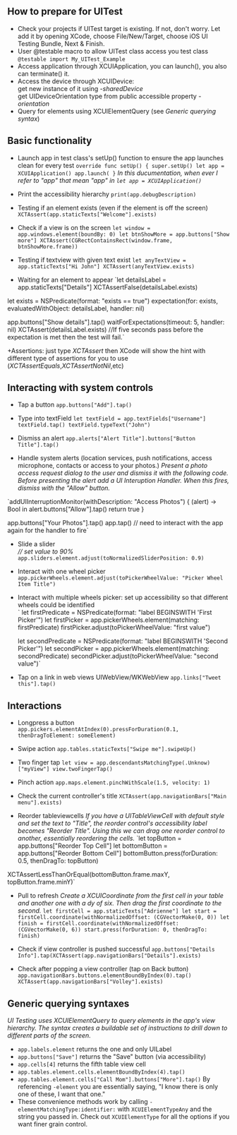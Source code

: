 
## How to prepare for UITest
- Check your projects if UITest target is existing. If not, don't worry. Let add it by opening XCode, choose File/New/Target, choose iOS UI Testing Bundle, Next & Finish.
- User @testable macro to allow UITest class access you test class  
	`@testable import My_UITest_Example`   
- Access application through XCUIApplication, you can launch(), you also can terminate() it.
- Access the device through XCUIDevice:   
	get new instance of it using *-sharedDevice*   
	get UIDeviceOrientation type from public accessible property *-orientation*
- Query for elements using XCUIElementQuery (see *Generic querying syntax*)

## Basic functionality
- Launch app in test class's setUp() function to ensure the app launches clean for every test
`override func setUp() {
        super.setUp()
		let app = XCUIApplication()
        app.launch(
}`
*In this ducumentation, when ever I refer to "app" that mean "app" in `let app = XCUIApplication()`*
- Print the accessibility hierarchy
`print(app.debugDescription)`

- Testing if an element exists (even if the element is off the screen)
`XCTAssert(app.staticTexts["Welcome"].exists)`

- Check if a view is on the screen
`let window = app.windows.element(boundBy: 0)
let btnShowMore = app.buttons["Show more"]
XCTAssert(CGRectContainsRect(window.frame, btnShowMore.frame))`

- Testing if textview with given text exist
`let anyTextView = app.staticTexts["Hi John"]
XCTAssert(anyTextView.exists)`

- Waiting for an element to appear
`let detailsLabel = app.staticTexts["Details"]
XCTAssertFalse(detailsLabel.exists)

let exists = NSPredicate(format: "exists == true")
expectation(for: exists, evaluatedWithObject: detailsLabel, handler: nil)

app.buttons["Show details"].tap()
waitForExpectations(timeout: 5, handler: nil)
XCTAssert(detailsLabel.exists)
//If five seconds pass before the expectation is met then the test will fail.`

+Assertions: just type *XCTAssert* then XCode will show the hint with different type of assertions for you to use (*XCTAssertEquals*,*XCTAssertNotNil*,etc)

## Interacting with system controls
- Tap a button
`app.buttons["Add"].tap()`

- Type into textField
`let textField = app.textFields["Username"]
textField.tap()
textField.typeText("John")`

- Dismiss an alert
`app.alerts["Alert Title"].buttons["Button Title"].tap()`

- Handle system alerts (location services, push notifications, access microphone, contacts or access to your photos.)
*Present a photo access request dialog to the user and dismiss it with the following code. Before presenting the alert add a UI Interuption Handler. When this fires, dismiss with the "Allow" button.*

`addUIInterruptionMonitor(withDescription: "Access Photos") { (alert) -> Bool in
  alert.buttons["Allow"].tap()
  return true
}

app.buttons["Your Photos"].tap()
app.tap() // need to interact with the app again for the handler to fire`

- Slide a slider   
*// set value to 90%*   
`app.sliders.element.adjust(toNormalizedSliderPosition: 0.9)`

- Interact with one wheel picker
`app.pickerWheels.element.adjust(toPickerWheelValue: "Picker Wheel Item Title")`

- Interact with multiple wheels picker: set up accessibility so that different wheels could be identified   
`
	let firstPredicate = NSPredicate(format: "label BEGINSWITH 'First Picker'")
	let firstPicker = app.pickerWheels.element(matching: firstPredicate)
	firstPicker.adjust(toPickerWheelValue: "first value")

	let secondPredicate = NSPredicate(format: "label BEGINSWITH 'Second Picker'")
	let secondPicker = app.pickerWheels.element(matching: secondPredicate)
	secondPicker.adjust(toPickerWheelValue: "second value")`

- Tap on a link in web views UIWebView/WKWebView
`app.links["Tweet this"].tap()`

## Interactions

- Longpress a button
`app.pickers.elementAtIndex(0).pressForDuration(0.1, thenDragToElement: someElement)`

- Swipe action
`app.tables.staticTexts["Swipe me"].swipeUp()`

- Two finger tap
`let view = app.descendantsMatchingType(.Unknow)["myView"]
view.twoFingerTap()`

- Pinch action
`app.maps.element.pinchWithScale(1.5, velocity: 1)`

- Check the current controller's title
`XCTAssert(app.navigationBars["Main menu"].exists)`

- Reorder tableviewcells
*If you have a UITableViewCell with default style and set the text to "Title", the reorder control's accessibility label becomes "Reorder Title". Using this we can drag one reorder control to another, essentially reordering the cells.*
`let topButton = app.buttons["Reorder Top Cell"]
let bottomButton = app.buttons["Reorder Bottom Cell"]
bottomButton.press(forDuration: 0.5, thenDragTo: topButton)

XCTAssertLessThanOrEqual(bottomButton.frame.maxY, topButton.frame.minY)`

- Pull to refresh
*Create a XCUICoordinate from the first cell in your table and another one with a dy of six. Then drag the first coordinate to the second.*
`let firstCell = app.staticTexts["Adrienne"]
let start = firstCell.coordinate(withNormalizedOffset: (CGVectorMake(0, 0))
let finish = firstCell.coordinate(withNormalizedOffset: (CGVectorMake(0, 6))
start.press(forDuration: 0, thenDragTo: finish)`

- Check if view controller is pushed successful
`app.buttons["Details Info"].tap(XCTAssert(app.navigationBars["Details"].exists)`

- Check after popping a view controller (tap on Back button)
`app.navigationBars.buttons.elementBoundByIndex(0).tap()
XCTAssert(app.navigationBars["Volley"].exists)`

## Generic querying syntaxes
*UI Testing uses XCUIElementQuery to query elements in the app's view hierarchy. The syntax creates a buildable set of instructions to drill down to different parts of the screen.*

- `app.labels.element` returns the one and only UILabel
- `app.buttons["Save"]` returns the "Save" button (via accessibility)
- `app.cells[4]` returns the fifth table view cell
- `app.tables.element.cells.elementBoundByIndex(4).tap()`
- `app.tables.element.cells["Call Mom"].buttons["More"].tap()`
	By referencing `-element` you are essentially saying, "I know there is only one of these, I want that one."
- These convenience methods work by calling `-elementMatchingType:identifier:` with `XCUIElementTypeAny` and the string you passed in. Check out `XCUIElementType` for all the options if you want finer grain control.
